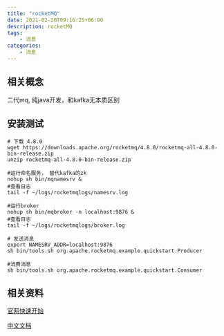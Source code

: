 ```yaml
---
title: "rocketMQ"
date: 2021-02-20T09:16:25+06:00
description: rocketMQ
tags:
    - 消息
categories:
    - 消息
---
```


## 相关概念

二代mq, 纯java开发，和kafka无本质区别

## 安装测试

```shell
# 下载 4.8.0
wget https://downloads.apache.org/rocketmq/4.8.0/rocketmq-all-4.8.0-bin-release.zip
unzip rocketmq-all-4.8.0-bin-release.zip

#运行命名服务， 替代kafka的zk
nohup sh bin/mqnamesrv &
#查看日志
tail -f ~/logs/rocketmqlogs/namesrv.log

#运行broker
nohup sh bin/mqbroker -n localhost:9876 &
#查看日志
tail -f ~/logs/rocketmqlogs/broker.log 

# 发送消息
export NAMESRV_ADDR=localhost:9876
sh bin/tools.sh org.apache.rocketmq.example.quickstart.Producer

#消费消息
sh bin/tools.sh org.apache.rocketmq.example.quickstart.Consumer
```



## 相关资料

[官网快速开始](http://rocketmq.apache.org/docs/quick-start/)

[中文文档](https://github.com/apache/rocketmq/tree/master/docs/cn)

